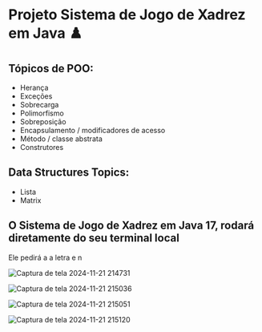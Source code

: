 # Projeto Sistema de Jogo de Xadrez em Java ♟️

## Tópicos de POO:
- Herança
- Exceções
- Sobrecarga
- Polimorfismo 
- Sobreposição
- Encapsulamento / modificadores de acesso
- Método / classe abstrata
- Construtores


## Data Structures Topics:
- Lista
- Matrix

## O Sistema de Jogo de Xadrez em Java 17, rodará diretamente do seu terminal local
Ele pedirá a a letra e n

![Captura de tela 2024-11-21 214731](https://github.com/user-attachments/assets/fb87073d-3ffe-49b3-9565-16cf65c4801d)

![Captura de tela 2024-11-21 215036](https://github.com/user-attachments/assets/89d68b3f-3a32-415b-b8a0-31f1362347d4)


![Captura de tela 2024-11-21 215051](https://github.com/user-attachments/assets/d1cdc249-7c7e-40ee-a1ce-5da725d20344)

![Captura de tela 2024-11-21 215120](https://github.com/user-attachments/assets/bddae506-d918-416f-90f9-3a4b5fc85587)

